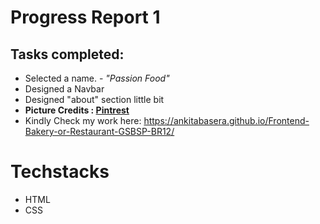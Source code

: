 # Progress Report 1
    
## Tasks completed:
  - Selected a name. - *"Passion Food"*
  - Designed a Navbar
  - Designed "about" section little bit
  - **Picture Credits : [Pintrest](https://in.pinterest.com/)**
  - Kindly Check my work here: https://ankitabasera.github.io/Frontend-Bakery-or-Restaurant-GSBSP-BR12/
# Techstacks
   - HTML
   - CSS
